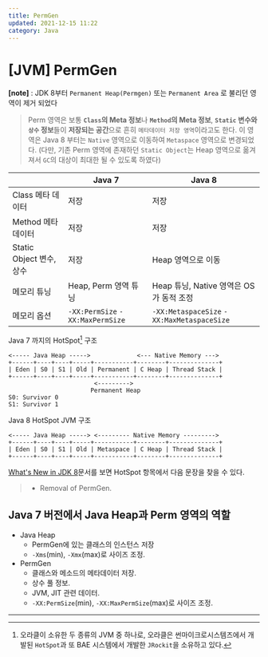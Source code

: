 ```yaml
---
title: PermGen
updated: 2021-12-15 11:22
category: Java
---
```

# [JVM] PermGen
**[note]** : JDK 8부터 `Permanent Heap(Permgen)` 또는 `Permanent Area` 로 불리던 영역이 제거 되었다

> Perm 영역은 보통 **`Class`의 Meta 정보**나 **`Method`의 Meta 정보**, **`Static` 변수와 `상수` 정보**들이 **저장되는 공간**으로 흔히 `메타데이터 저장 영역`이라고도 한다. 이 영역은 Java 8 부터는 `Native` 영역으로 이동하여 `Metaspace` 영역으로 변경되었다. (다만, 기존 Perm 영역에 존재하던 `Static Object`는 Heap 영역으로 옮겨져서 `GC`의 대상이 최대한 될 수 있도록 하였다)

| |Java 7|Java 8|
|------|---|---|
|Class 메타 데이터|저장|저장|
|Method 메타 데이터|저장|저장|
|Static Object 변수, 상수|저장|Heap 영역으로 이동|
|메모리 튜닝|Heap, Perm 영역 튜닝|Heap 튜닝, Native 영역은 OS가 동적 조정|
|메모리 옵션|`-XX:PermSize`  `-XX:MaxPermSize`|`-XX:MetaspaceSize`  `-XX:MaxMetaspaceSize`|

    
Java 7 까지의 HotSpot[^1] 구조
```shell
<----- Java Heap ----->             <--- Native Memory --->
+------+----+----+-----+-----------+--------+--------------+
| Eden | S0 | S1 | Old | Permanent | C Heap | Thread Stack |
+------+----+----+-----+-----------+--------+--------------+
                        <--------->
                       Permanent Heap
S0: Survivor 0
S1: Survivor 1
```

Java 8 HotSpot JVM 구조
```shell
<----- Java Heap -----> <--------- Native Memory --------->
+------+----+----+-----+-----------+--------+--------------+
| Eden | S0 | S1 | Old | Metaspace | C Heap | Thread Stack |
+------+----+----+-----+-----------+--------+--------------+
```

[What's New in JDK 8](https://www.oracle.com/java/technologies/javase/8-whats-new.html)문서를 보면 HotSpot 항목에서 다음 문장을 찾을 수 있다.
> - Removal of PermGen.

## Java 7 버전에서 Java Heap과 Perm 영역의 역할
- Java Heap
	- PermGen에 있는 클래스의 인스턴스 저장
	- `-Xms`(min), `-Xmx`(max)로 사이즈 조정.
- PermGen
	- 클래스와 메소드의 메타데이터 저장.
	- 상수 풀 정보.
	- JVM, JIT 관련 데이터.
	- `-XX:PermSize`(min), `-XX:MaxPermSize`(max)로 사이즈 조정.



---

[^1]: 오라클이 소유한 두 종류의 JVM 중 하나로, 오라클은 썬마이크로시스템즈에서 개발된 `HotSpot`과 또 BAE 시스템에서 개발한 `JRockit`을 소유하고 있다.